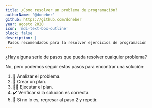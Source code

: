```yaml
---
title: ¿Como resolver un problema de programación?
authorName: '@doneber'
github: https://github.com/doneber
year: agosto 2020
icon: 'mdi-text-box-outline'
block: false
description: |
 Pasos recomendados para la resolver ejercicios de programación
---
```


¿Hay alguna serie de pasos que pueda resolver cualquier problema?

No, pero podemos seguir estos pasos para encontrar una solución:

1. 🤔 Analizar el problema.
2. 📝 Crear un plan.
3. 🏃‍♀️ Ejecutar el plan.
4. ✔️ Verificar si la solución es correcta.
5. 🔁 Si no lo es, regresar al paso 2 y repetir.